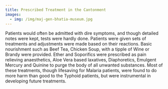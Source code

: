 ```yaml
---
title: Prescribed Treatment in the Cantonment
images:
  - img: /img/maj-gen-bhatia-museum.jpg
---
```

Patients would often be admitted with dire symptoms, and though detailed notes were kept, tests were hardly done. Patients were given sets of treatments and adjustments were made based on their reactions. Basic nourishment such as Beef Tea, Chicken Soup, with a tipple of Wine or Brandy were provided. Ether and Soporifics were prescribed as pain relieving anaesthetics, Aloe Vera based laxatives, Diaphoretics, Emulgent Mercury and Quinine to purge the body of all unwanted substances. Most of these treatments, though lifesaving for Malaria patients, were found to do more harm than good to the Typhoid patients, but were instrumental in developing future treatments.